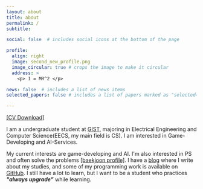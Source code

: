 ```yaml
---
layout: about
title: about
permalink: /
subtitle: 

social: false  # includes social icons at the bottom of the page

profile:
  align: right
  image: second_new_profile.png
  image_circular: true # crops the image to make it circular
  address: >
    <p> I = MR^2 </p>    

news: false  # includes a list of news items
selected_papers: false # includes a list of papers marked as "selected={true}"

---
```


[[CV Download]](/assets/pdf/example_pdf.pdf)

I am a undergraduate student at [GIST](https://www.gist.ac.kr/kr/main.html), majoring in Electrical Engineering and Computer Science(EECS, my main field is CS). I am interested in Game-Developing and AI-Services.

My current interests are game-developing and AI. I'm also interested in PS and often solve the problems [[baekjoon profile]](https://www.acmicpc.net/user/jwjung0907). I have a [blog](https://blog.naver.com/jwjung0907) where I write about my studies, and some of my programming work is available on [GitHub](https://github.com/tesSer16). I still have a lot to learn, but I want to be a student who practices **_"always upgrade"_** while learning.
